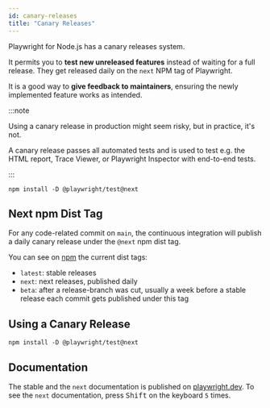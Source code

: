 ```yaml
---
id: canary-releases
title: "Canary Releases"
---
```


Playwright for Node.js has a canary releases system.

It permits you to **test new unreleased features** instead of waiting for a full release. They get released daily on the `next` NPM tag of Playwright.

It is a good way to **give feedback to maintainers**, ensuring the newly implemented feature works as intended.

:::note

Using a canary release in production might seem risky, but in practice, it's not.

A canary release passes all automated tests and is used to test e.g. the HTML report, Trace Viewer, or Playwright Inspector with end-to-end tests.

:::

```
npm install -D @playwright/test@next
```

## Next npm Dist Tag

For any code-related commit on `main`, the continuous integration will publish a daily canary release under the `@next` npm dist tag.

You can see on [npm](https://www.npmjs.com/package/@playwright/test?activeTab=versions) the current dist tags:

- `latest`: stable releases
- `next`: next releases, published daily
- `beta`: after a release-branch was cut, usually a week before a stable release each commit gets published under this tag

## Using a Canary Release

```
npm install -D @playwright/test@next
```

## Documentation

The stable and the `next` documentation is published on [playwright.dev](https://playwright.dev). To see the `next` documentation, press <kbd>Shift</kbd> on the keyboard `5` times.
